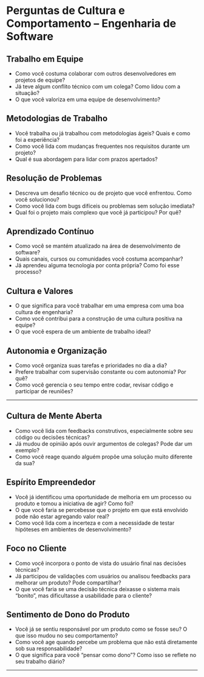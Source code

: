 # Perguntas de Cultura e Comportamento – Engenharia de Software

## Trabalho em Equipe
- Como você costuma colaborar com outros desenvolvedores em projetos de equipe?
- Já teve algum conflito técnico com um colega? Como lidou com a situação?
- O que você valoriza em uma equipe de desenvolvimento?

## Metodologias de Trabalho
- Você trabalha ou já trabalhou com metodologias ágeis? Quais e como foi a experiência?
- Como você lida com mudanças frequentes nos requisitos durante um projeto?
- Qual é sua abordagem para lidar com prazos apertados?

## Resolução de Problemas
- Descreva um desafio técnico ou de projeto que você enfrentou. Como você solucionou?
- Como você lida com bugs difíceis ou problemas sem solução imediata?
- Qual foi o projeto mais complexo que você já participou? Por quê?

## Aprendizado Contínuo
- Como você se mantém atualizado na área de desenvolvimento de software?
- Quais canais, cursos ou comunidades você costuma acompanhar?
- Já aprendeu alguma tecnologia por conta própria? Como foi esse processo?

## Cultura e Valores
- O que significa para você trabalhar em uma empresa com uma boa cultura de engenharia?
- Como você contribui para a construção de uma cultura positiva na equipe?
- O que você espera de um ambiente de trabalho ideal?

## Autonomia e Organização
- Como você organiza suas tarefas e prioridades no dia a dia?
- Prefere trabalhar com supervisão constante ou com autonomia? Por quê?
- Como você gerencia o seu tempo entre codar, revisar código e participar de reuniões?

---

## Cultura de Mente Aberta
- Como você lida com feedbacks construtivos, especialmente sobre seu código ou decisões técnicas?
- Já mudou de opinião após ouvir argumentos de colegas? Pode dar um exemplo?
- Como você reage quando alguém propõe uma solução muito diferente da sua?

## Espírito Empreendedor
- Você já identificou uma oportunidade de melhoria em um processo ou produto e tomou a iniciativa de agir? Como foi?
- O que você faria se percebesse que o projeto em que está envolvido pode não estar agregando valor real?
- Como você lida com a incerteza e com a necessidade de testar hipóteses em ambientes de desenvolvimento?

## Foco no Cliente
- Como você incorpora o ponto de vista do usuário final nas decisões técnicas?
- Já participou de validações com usuários ou analisou feedbacks para melhorar um produto? Pode compartilhar?
- O que você faria se uma decisão técnica deixasse o sistema mais “bonito”, mas dificultasse a usabilidade para o cliente?

## Sentimento de Dono do Produto
- Você já se sentiu responsável por um produto como se fosse seu? O que isso mudou no seu comportamento?
- Como você age quando percebe um problema que não está diretamente sob sua responsabilidade?
- O que significa para você “pensar como dono”? Como isso se reflete no seu trabalho diário?

---